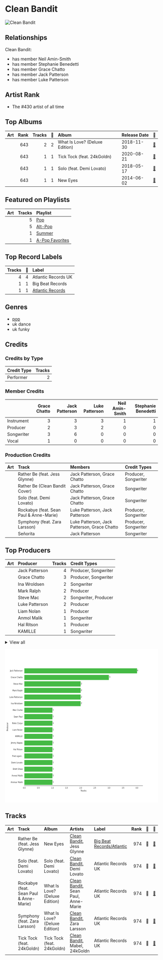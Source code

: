 
# Clean Bandit


<img src="https://i.scdn.co/image/ab6761610000e5eb70d80b8ab8e193aef64223ec" alt="Clean Bandit" width="100" />

## Relationships

Clean Bandit:
- has member Neil Amin-Smith
- has member Stephanie Benedetti
- has member Grace Chatto
- has member Jack Patterson
- has member Luke Patterson

## Artist Rank
- The #430 artist of all time


## Top Albums



| Art | Rank | Tracks | 💚 | Album | Release Date | 🔗 |
|:---|---:|---:|---:|:---|:---|:---|
| <img src="https://i.scdn.co/image/ab67616d0000b27337fb0680110fbb107740de5d" alt="" width="50" /> | 643 | 2 | 2 | What Is Love? (Deluxe Edition) | 2018-11-30 | [🔗](https://open.spotify.com/album/1MvF4ulZKH7SaDQs9rE5nc) |
| <img src="https://i.scdn.co/image/ab67616d0000b2733ec9036a9f7289e924194bec" alt="" width="50" /> | 643 | 1 | 1 | Tick Tock (feat. 24kGoldn) | 2020-08-21 | [🔗](https://open.spotify.com/album/3tuAs968COA2vxKjiLvmxr) |
| <img src="https://i.scdn.co/image/ab67616d0000b27367eda217860e86c43481a5cb" alt="" width="50" /> | 643 | 1 | 1 | Solo (feat. Demi Lovato) | 2018-05-17 | [🔗](https://open.spotify.com/album/1q7a5wZeti0neU2jDn8Dz3) |
| <img src="https://i.scdn.co/image/ab67616d0000b273e2a93f34e3c52c12f2a5578f" alt="" width="50" /> | 643 | 1 | 1 | New Eyes | 2014-06-02 | [🔗](https://open.spotify.com/album/4a6DxkhmMvvEdPXxm4ergN) |

## Featured on Playlists
| Art | Tracks | Playlist |
|:---|---:|:---|
| <img src="https://mosaic.scdn.co/640/ab67616d00001e0241aa6776dc15fbd71a2b4557ab67616d00001e029b9a3105ad4ffb91ad2e2798ab67616d00001e029dbb37516ff4b03244808e45ab67616d00001e02d6ec808748fa5b0c2d3a6618" alt="" width="50" /> | 5 | [Pop](../../playlists/pop/overview.md) |
| <img src="https://mosaic.scdn.co/640/ab67616d00001e0298d4c378a8c78e84bfcf7743ab67616d00001e02b0ed835957dbf3c63184a3bcab67616d00001e02ca96a3471c3cb5128e64195fab67616d00001e02f6749fd9a1027b244f061e87" alt="" width="50" /> | 5 | [Alt-Pop](../../playlists/alt-pop/overview.md) |
| <img src="https://mosaic.scdn.co/640/ab67616d00001e0204878afb19613a94d37b29ceab67616d00001e021544041d0285585cc92c2709ab67616d00001e02570f746ccc2c75af070da1e0ab67616d00001e02d8cc2281fcd4519ca020926b" alt="" width="50" /> | 1 | [Summer](../../playlists/summer/overview.md) |
| <img src="https://mosaic.scdn.co/640/ab67616d00001e02022b4010e20659300f42c375ab67616d00001e02527d94ecf554774fc313bf48ab67616d00001e02c8b444df094279e70d0ed856ab67616d00001e02d0ec2db731952a7efabc6397" alt="" width="50" /> | 1 | [A-Pop Favorites](../../playlists/a-pop_favorites/overview.md) |

## Top Record Labels

| Tracks | 💚 | Label |
|---:|---:|:---|
| 4 | 4 | Atlantic Records UK |
| 1 | 1 | Big Beat Records |
| 1 | 1 | [Atlantic Records](../../labels/atlantic_records/overview.md) |

## Genres

- [pop](../../genres/pop/overview.md)
- uk dance
- uk funky

## Credits

### Credits by Type

| Credit Type | Tracks |
|:---|---:|
| Performer | 2 |

### Member Credits

| | Grace Chatto | Jack Patterson | Luke Patterson | Neil Amin-Smith | Stephanie Benedetti |
|:---|---:|---:|---:|---:|---:|
| Instrument | 3 | 3 | 3 | 1 | 1 |
| Producer | 2 | 3 | 2 | 0 | 0 |
| Songwriter | 3 | 6 | 0 | 0 | 0 |
| Vocal | 1 | 0 | 0 | 0 | 0 |
### Production Credits

| Art | Track | Members | Credit Types |
|:---|:---|:---|:---|
| <img src="https://i.scdn.co/image/ab67616d0000b273e2a93f34e3c52c12f2a5578f" alt="" width="50" /> | Rather Be (feat. Jess Glynne) | Jack Patterson, Grace Chatto | Producer, Songwriter |
| <img src="https://i.scdn.co/image/ab67616d0000b2732aef4a2297fc883d45e6cb2b" alt="" width="50" /> | Rather Be (Clean Bandit Cover) | Jack Patterson, Grace Chatto | Songwriter |
| <img src="https://i.scdn.co/image/ab67616d0000b27367eda217860e86c43481a5cb" alt="" width="50" /> | Solo (feat. Demi Lovato) | Jack Patterson, Grace Chatto | Songwriter |
| <img src="https://i.scdn.co/image/ab67616d0000b27337fb0680110fbb107740de5d" alt="" width="50" /> | Rockabye (feat. Sean Paul & Anne-Marie) | Luke Patterson, Jack Patterson | Producer, Songwriter |
| <img src="https://i.scdn.co/image/ab67616d0000b27337fb0680110fbb107740de5d" alt="" width="50" /> | Symphony (feat. Zara Larsson) | Luke Patterson, Jack Patterson, Grace Chatto | Producer, Songwriter |
| <img src="https://i.scdn.co/image/ab67616d0000b2735f53c0dbe5190a0af0fa28f3" alt="" width="50" /> | Señorita | Jack Patterson | Songwriter |

## Top Producers

| Art | Producer | Tracks | Credit Types |
|:---|:---|---:|:---|
| | Jack Patterson | 4 | Producer, Songwriter |
| | Grace Chatto | 3 | Producer, Songwriter |
| | Ina Wroldsen | 2 | Songwriter |
| | Mark Ralph | 2 | Producer |
| | Steve Mac | 2 | Songwriter, Producer |
| | Luke Patterson | 2 | Producer |
| | Liam Nolan | 1 | Producer |
| | Anmol Malik | 1 | Songwriter |
| | Hal Ritson | 1 | Producer |
| | KAMILLE | 1 | Songwriter |


<details>
<summary>View all</summary>

| Art | Producer | Tracks | Credit Types |
|:---|:---|---:|:---|
| <img src="https://i.scdn.co/image/ab6761610000e5eb60c3e9abe7327c0097738f22" alt="" width="50" /> | Sean Paul | 1 | Songwriter |
| | Jimmy Napes | 1 | Songwriter |
| | Fred again.. | 1 | Songwriter |
| | Nikki Cislyn | 1 | Songwriter |
| | Wez Clarke | 1 | Producer |
| | Ammar Malik | 1 | Songwriter |
| | Brett Shaw | 1 | Producer |
| <img src="https://i.scdn.co/image/ab6761610000e5ebe106fea940fcf250f8dd5bfe" alt="" width="50" /> | Demi Lovato | 1 | Songwriter |

</details>


![Bar chart of top 18 producers](../../images/artists/clean_bandit/producers.png)
## Tracks

| Art | Track | Album | Artists | Label | Rank | 💚 | 🔗 |
|:---|:---|:---|:---|:---|---:|:---|:---|
| <img src="https://i.scdn.co/image/ab67616d0000b273e2a93f34e3c52c12f2a5578f" alt="" width="50" /> | Rather Be (feat. Jess Glynne) | New Eyes | [Clean Bandit](overview.md), Jess Glynne | [Big Beat Records/Atlantic](../../labels/atlantic_records) | 974 | 💚 | [🔗](https://open.spotify.com/track/0am001WwFBVGDGLwRh3ixi) |
| <img src="https://i.scdn.co/image/ab67616d0000b27367eda217860e86c43481a5cb" alt="" width="50" /> | Solo (feat. Demi Lovato) | Solo (feat. Demi Lovato) | [Clean Bandit](overview.md), Demi Lovato | Atlantic Records UK | 974 | 💚 | [🔗](https://open.spotify.com/track/6kPJZM97LwdG9QIsT7khp6) |
| <img src="https://i.scdn.co/image/ab67616d0000b27337fb0680110fbb107740de5d" alt="" width="50" /> | Rockabye (feat. Sean Paul & Anne-Marie) | What Is Love? (Deluxe Edition) | [Clean Bandit](overview.md), Sean Paul, Anne-Marie | Atlantic Records UK | 974 | 💚 | [🔗](https://open.spotify.com/track/2hrUO4drrO63i7FYbCLBl2) |
| <img src="https://i.scdn.co/image/ab67616d0000b27337fb0680110fbb107740de5d" alt="" width="50" /> | Symphony (feat. Zara Larsson) | What Is Love? (Deluxe Edition) | [Clean Bandit](overview.md), Zara Larsson | Atlantic Records UK | 974 | 💚 | [🔗](https://open.spotify.com/track/72gv4zhNvRVdQA0eOenCal) |
| <img src="https://i.scdn.co/image/ab67616d0000b2733ec9036a9f7289e924194bec" alt="" width="50" /> | Tick Tock (feat. 24kGoldn) | Tick Tock (feat. 24kGoldn) | [Clean Bandit](overview.md), Mabel, 24kGoldn | Atlantic Records UK | 974 | 💚 | [🔗](https://open.spotify.com/track/27u7t9d7ZQoyjsCROHuZJ3) |
